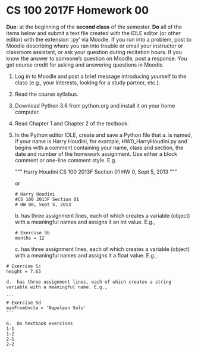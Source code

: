 # CS 100 2017F Homework 00
**Due**: at the beginning of the **second class** of the semester. 
**Do** all of the items below and submit a text file created with the IDLE editor (or other editor) with the extension ‘.py’ via Moodle. If you run into a problem, post to Moodle describing where you ran into trouble or email your instructor or classroom assistant, or ask your question during recitation hours. If you know the answer to someone’s question on Moodle, post a response. You get course credit for asking and answering questions in Moodle.

1.	Log in to Moodle and post a brief message introducing yourself to the class (e.g., your interests, looking for a study partner, etc.). 
2.	Read the course syllabus.
3.	Download Python 3.6 from python.org and install it on your home computer.
4.	Read Chapter 1 and Chapter 2 of the textbook.
5.	In the Python editor IDLE, create and save a Python file that
    a.	is named, if your name is Harry Houdini, for example, HW0_HarryHoudini.py and
begins with a comment containing your name, class and section, the date and number of the homework assignment. Use either a block comment or one-line comment style. E.g.
 
    """ 
    Harry Houdini
    CS 100 2013F Section 01
     HW 0, Sept 5, 2013
    """

    or

    ```
    # Harry Houdini
    #CS 100 2013F Section 01
    # HW 00, Sept 5, 2013
    ```

    b.	has three assignment lines, each of which creates a variable (object) with a meaningful names and assigns it an int value. E.g., 
    ```
    # Exercise 5b
    months = 12
    ```

    c.	has three assignment lines, each of which creates a variable (object) with a meaningful names and assigns it a float value. E.g., 
```
# Exercise 5c
height = 7.63
```
    d.	has three assignment lines, each of which creates a string variable with a meaningful name. E.g., 
    
    ```
    # Exercise 5d
    manFromUncle = 'Napolean Solo'
    ```

    6.	Do textbook exercises 
    1-1
    1-2 
    2-1 
    2-2 


